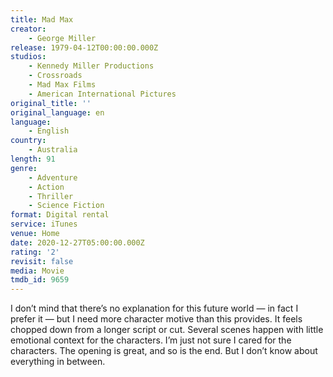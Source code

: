 ```yaml
---
title: Mad Max
creator:
    - George Miller
release: 1979-04-12T00:00:00.000Z
studios:
    - Kennedy Miller Productions
    - Crossroads
    - Mad Max Films
    - American International Pictures
original_title: ''
original_language: en
language:
    - English
country:
    - Australia
length: 91
genre:
    - Adventure
    - Action
    - Thriller
    - Science Fiction
format: Digital rental
service: iTunes
venue: Home
date: 2020-12-27T05:00:00.000Z
rating: '2'
revisit: false
media: Movie
tmdb_id: 9659
---
```


I don’t mind that there’s no explanation for this future world — in fact I prefer it — but I need more character motive than this provides. It feels chopped down from a longer script or cut. Several scenes happen with little emotional context for the characters. I’m just not sure I cared for the characters. The opening is great, and so is the end. But I don’t know about everything in between.
